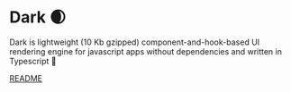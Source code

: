 # Dark 🌒

Dark is lightweight (10 Kb gzipped) component-and-hook-based UI rendering engine for javascript apps without dependencies and written in Typescript 💫

[README](https://github.com/atellmer/dark)
